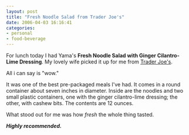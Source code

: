 ```yaml
---
layout: post
title: "Fresh Noodle Salad from Trader Joe's"
date: 2006-04-03 16:16:41
categories:
- personal
- food-beverage
---
```

For lunch today I had Yama's **Fresh Noodle Salad with Ginger Cilantro-Lime
Dressing**.  My lovely wife picked it up for me from
[Trader Joe's](http://www.traderjoes.com "Trader Joe's").

All i can say is "wow."

<!--more-->
It was one of the best pre-packaged meals I've had.  It comes in a round
container about seven inches in diameter.  Inside are the noodles and two
small plastic containers, one with the ginger cilantro-lime dressing; the
other, with cashew bits.  The contents are 12 ounces.

What stood out for me was how _fresh_ the whole thing tasted.

_**Highly recommended.**_
